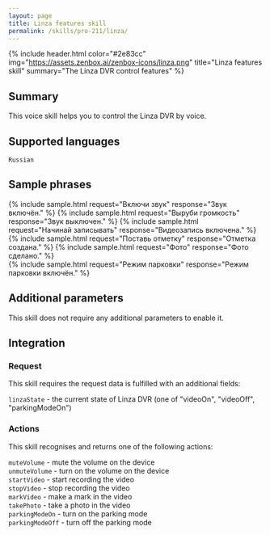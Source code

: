 ```yaml
---
layout: page
title: Linza features skill
permalink: /skills/pro-211/linza/
---
```


{% include header.html color="#2e83cc" img="https://assets.zenbox.ai/zenbox-icons/linza.png" title="Linza features skill" summary="The Linza DVR control features" %}

## Summary
This voice skill helps you to control the Linza DVR by voice.

## Supported languages
`Russian`

## Sample phrases
{% include sample.html request="Включи звук" response="Звук включён." %}
{% include sample.html request="Выруби громкость" response="Звук выключен." %}
{% include sample.html request="Начинай записывать" response="Видеозапись включена." %}
{% include sample.html request="Поставь отметку" response="Отметка создана." %}
{% include sample.html request="Фото" response="Фото сделано." %}    
{% include sample.html request="Режим парковки" response="Режим парковки включён." %}


## Additional parameters
This skill does not require any additional parameters to enable it.

## Integration

### Request
This skill requires the request data is fulfilled with an additional fields:

`linzaState` - the current state of Linza DVR (one of "videoOn", "videoOff", "parkingModeOn")


### Actions
This skill recognises and returns one of the following actions:

`muteVolume` - mute the volume on the device  
`unmuteVolume` - turn on the volume on the device   
`startVideo` - start recording the video  
`stopVideo` - stop recording the video  
`markVideo` - make a mark in the video  
`takePhoto` - take a photo in the video  
`parkingModeOn` - turn on the parking mode  
`parkingModeOff` - turn off the parking mode 
